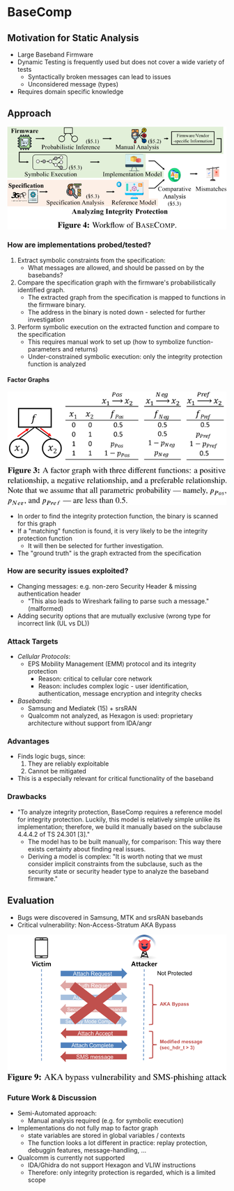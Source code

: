 # BaseComp

## Motivation for Static Analysis

- Large Baseband Firmware
- Dynamic Testing is frequently used but does not cover a wide variety of tests
    - Syntactically broken messages can lead to issues
    - Unconsidered message (types)
- Requires domain specific knowledge

## Approach

![BaseComp High-Level Approach](../../../../assets/basecomp-approach.png)

### How are implementations probed/tested? 

1. Extract symbolic constraints from the specification:
    - What messages are allowed, and should be passed on by the basebands?
2. Compare the specification graph with the firmware's probabilistically identified graph.
    - The extracted graph from the specification is mapped to functions in the firmware binary.
    - The address in the binary is noted down - selected for further investigation
3. Perform symbolic execution on the extracted function and compare to the specification
    - This requires manual work to set up (how to symbolize function-parameters and returns)
    - Under-constrained symbolic execution: only the integrity protection function is analyzed

#### Factor Graphs

![BaseComp Factor Graph](../../../../assets/basecomp-factor-graph.png)

- In order to find the integrity protection function, the binary is scanned for this graph
- If a "matching" function is found, it is very likely to be the integrity protection function
    - It will then be selected for further investigation.
- The "ground truth" is the graph extracted from the specification

### How are security issues exploited?

- Changing messages: e.g. non-zero Security Header & missing authentication header 
    - "This also leads to Wireshark failing to parse such a message." (malformed)
- Adding security options that are mutually exclusive (wrong type for incorrect link (UL vs DL))

### Attack Targets

- *Cellular Protocols*:
    - EPS Mobility Management (EMM) protocol and its integrity protection
        - Reason: critical to cellular core network
        - Reason: includes complex logic - user identification, authentication, message encryption and integrity checks 
- *Basebands*:
    - Samsung and Mediatek (15) + srsRAN
    - Qualcomm not analyzed, as Hexagon is used: proprietary architecture without support from IDA/angr

### Advantages

- Finds logic bugs, since:
    1. They are reliably exploitable
    2. Cannot be mitigated
- This is a especially relevant for critical functionality of the baseband

### Drawbacks

- "To analyze integrity protection, BaseComp requires a reference model for integrity protection. Luckily, this model is relatively simple unlike its implementation; therefore, we build it manually based on the subclause 4.4.4.2 of TS 24.301 [3]."
    - The model has to be built manually, for comparison: This way there exists certainty about finding real issues.
    - Deriving a model is complex: "It is worth noting that we must consider implicit constraints from the subclause, such as the security state or security header type to analyze the baseband firmware."

## Evaluation

- Bugs were discovered in Samsung, MTK and srsRAN basebands
- Critical vulnerability: Non-Access-Stratum AKA Bypass

![LTE AKA Bypass](../../../../assets/basecomp-aka-bypass.png)

### Future Work & Discussion

- Semi-Automated approach:
    - Manual analysis required (e.g. for symbolic execution)
- Implementations do not fully map to factor graph
    - state variables are stored in global variables / contexts
    - The function looks a lot different in practice: replay protection, debuggin features, message-handling, ...
- Qualcomm is currently not supported 
    - IDA/Ghidra do not support Hexagon and VLIW instructions
    - Therefore: only integrity protection is regarded, which is a limited scope
